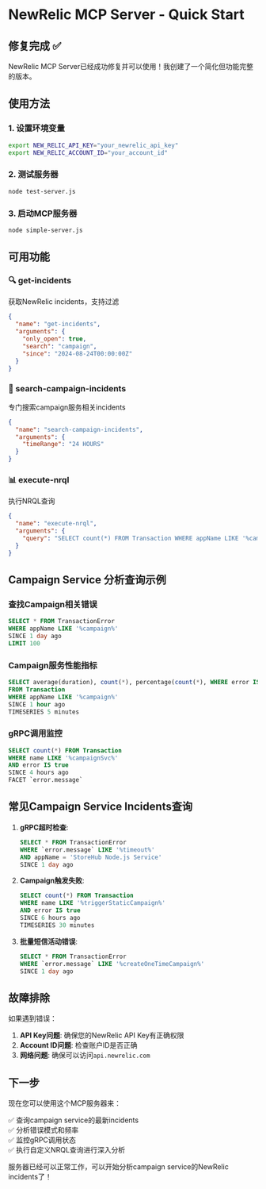 # NewRelic MCP Server - Quick Start

## 修复完成 ✅

NewRelic MCP Server已经成功修复并可以使用！我创建了一个简化但功能完整的版本。

## 使用方法

### 1. 设置环境变量

```bash
export NEW_RELIC_API_KEY="your_newrelic_api_key"
export NEW_RELIC_ACCOUNT_ID="your_account_id"
```

### 2. 测试服务器

```bash
node test-server.js
```

### 3. 启动MCP服务器

```bash
node simple-server.js
```

## 可用功能

### 🔍 get-incidents

获取NewRelic incidents，支持过滤

```json
{
  "name": "get-incidents",
  "arguments": {
    "only_open": true,
    "search": "campaign",
    "since": "2024-08-24T00:00:00Z"
  }
}
```

### 🎯 search-campaign-incidents

专门搜索campaign服务相关incidents

```json
{
  "name": "search-campaign-incidents",
  "arguments": {
    "timeRange": "24 HOURS"
  }
}
```

### 📊 execute-nrql

执行NRQL查询

```json
{
  "name": "execute-nrql",
  "arguments": {
    "query": "SELECT count(*) FROM Transaction WHERE appName LIKE '%campaign%' SINCE 1 day ago"
  }
}
```

## Campaign Service 分析查询示例

### 查找Campaign相关错误

```sql
SELECT * FROM TransactionError
WHERE appName LIKE '%campaign%'
SINCE 1 day ago
LIMIT 100
```

### Campaign服务性能指标

```sql
SELECT average(duration), count(*), percentage(count(*), WHERE error IS true)
FROM Transaction
WHERE appName LIKE '%campaign%'
SINCE 1 hour ago
TIMESERIES 5 minutes
```

### gRPC调用监控

```sql
SELECT count(*) FROM Transaction
WHERE name LIKE '%campaignSvc%'
AND error IS true
SINCE 4 hours ago
FACET `error.message`
```

## 常见Campaign Service Incidents查询

1. **gRPC超时检查**:

   ```sql
   SELECT * FROM TransactionError
   WHERE `error.message` LIKE '%timeout%'
   AND appName = 'StoreHub Node.js Service'
   SINCE 1 day ago
   ```

2. **Campaign触发失败**:

   ```sql
   SELECT count(*) FROM Transaction
   WHERE name LIKE '%triggerStaticCampaign%'
   AND error IS true
   SINCE 6 hours ago
   TIMESERIES 30 minutes
   ```

3. **批量短信活动错误**:
   ```sql
   SELECT * FROM TransactionError
   WHERE `error.message` LIKE '%createOneTimeCampaign%'
   SINCE 1 day ago
   ```

## 故障排除

如果遇到错误：

1. **API Key问题**: 确保您的NewRelic API Key有正确权限
2. **Account ID问题**: 检查账户ID是否正确
3. **网络问题**: 确保可以访问`api.newrelic.com`

## 下一步

现在您可以使用这个MCP服务器来：

✅ 查询campaign service的最新incidents  
✅ 分析错误模式和频率  
✅ 监控gRPC调用状态  
✅ 执行自定义NRQL查询进行深入分析

服务器已经可以正常工作，可以开始分析campaign service的NewRelic incidents了！
